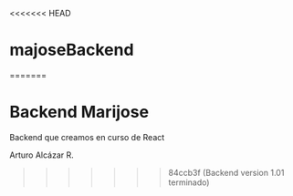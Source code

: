 <<<<<<< HEAD
# majoseBackend
=======
# Backend Marijose

Backend que creamos en curso de React

Arturo Alcázar R.
>>>>>>> 84ccb3f (Backend version 1.01 terminado)
